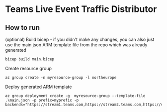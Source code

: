 # Teams Live Event Traffic Distributor

## How to run

(optional) Build bicep - if you didn't make any changes, you can also just use the main.json ARM template file from the repo which was already generated
```
bicep build main.bicep
```

Create resource group
```
az group create -n myresource-group -l northeurope
```

Deploy generated ARM template
```
az group deployment create -g  myresource-group --template-file .\main.json -p prefix=myprefix -p backends="https://stream1.teams.com,https://stream2.teams.com,https://stream3.teams.com"
```